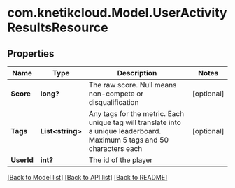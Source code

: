 # com.knetikcloud.Model.UserActivityResultsResource
## Properties

Name | Type | Description | Notes
------------ | ------------- | ------------- | -------------
**Score** | **long?** | The raw score. Null means non-compete or disqualification | [optional] 
**Tags** | **List&lt;string&gt;** | Any tags for the metric. Each unique tag will translate into a unique leaderboard. Maximum 5 tags and 50 characters each | [optional] 
**UserId** | **int?** | The id of the player | 

[[Back to Model list]](../README.md#documentation-for-models) [[Back to API list]](../README.md#documentation-for-api-endpoints) [[Back to README]](../README.md)


